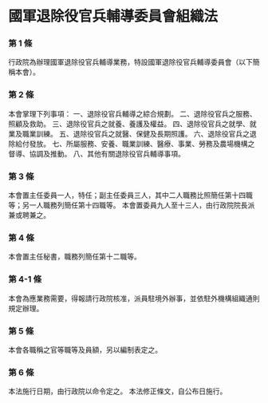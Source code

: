 # 國軍退除役官兵輔導委員會組織法

### 第 1 條

行政院為辦理國軍退除役官兵輔導業務，特設國軍退除役官兵輔導委員會（以下簡稱本會）。

### 第 2 條

本會掌理下列事項：
一、退除役官兵輔導之綜合規劃。
二、退除役官兵之服務、照顧及救助。
三、退除役官兵之就養、養護及權益。
四、退除役官兵之就學、就業及職業訓練。
五、退除役官兵之就醫、保健及長期照護。
六、退除役官兵之退除給付發放。
七、所屬服務、安養、職業訓練、醫療、事業、勞務及農場機構之督導、協調及推動。
八、其他有關退除役官兵輔導事項。

### 第 3 條

本會置主任委員一人，特任；副主任委員三人，其中二人職務比照簡任第十四職等；另一人職務列簡任第十四職等。
本會置委員九人至十三人，由行政院院長派兼或聘兼之。

### 第 4 條

本會置主任秘書，職務列簡任第十二職等。

### 第 4-1 條

本會為應業務需要，得報請行政院核准，派員駐境外辦事，並依駐外機構組織通則規定辦理。

### 第 5 條

本會各職稱之官等職等及員額，另以編制表定之。

### 第 6 條

本法施行日期，由行政院以命令定之。
本法修正條文，自公布日施行。
